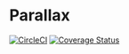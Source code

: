 # Parallax

[![CircleCI](https://dl.circleci.com/status-badge/img/gh/baronvonvaderham/parallax/tree/master.svg?style=svg)](https://dl.circleci.com/status-badge/redirect/gh/baronvonvaderham/parallax/tree/master) [![Coverage Status](https://coveralls.io/repos/github/baronvonvaderham/parallax/badge.svg?branch=master)](https://coveralls.io/github/baronvonvaderham/parallax?branch=master)
